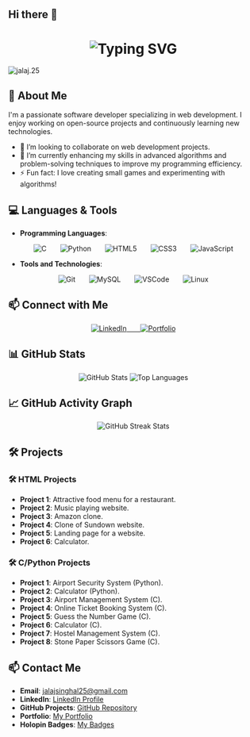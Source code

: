 ## Hi there 👋

<div align="center">
  <h1> 
    <img src="https://readme-typing-svg.herokuapp.com?font=Jetbrains+mono&size=40&duration=3000&color=33FF33&center=true&vCenter=true&width=435&lines=Hey..+I'm+Jalaj;Welcome+to+my+GitHub" alt="Typing SVG"/>
  </h1>
</div>

<p align="left"> 
  <img src="https://komarev.com/ghpvc/?username=milansinghal2004&label=Profile%20views&color=0e75b6&style=flat" alt="jalaj.25" /> 
</p>

## 🚀 About Me

I'm a passionate software developer specializing in web development. I enjoy working on open-source projects and continuously learning new technologies.

- 👯 I’m looking to collaborate on web development projects.
- 🌱 I’m currently enhancing my skills in advanced algorithms and problem-solving techniques to improve my programming efficiency.
- ⚡ Fun fact: I love creating small games and experimenting with algorithms!

## 💻 Languages & Tools

- **Programming Languages**:  
<div align="center">
  <img src="https://img.shields.io/badge/C-00599C?style=for-the-badge&logo=c&logoColor=white" alt="C"/>&nbsp;&nbsp;&nbsp;&nbsp;&nbsp;&nbsp;
  <img src="https://img.shields.io/badge/Python-3776AB?style=for-the-badge&logo=python&logoColor=white" alt="Python"/>&nbsp;&nbsp;&nbsp;&nbsp;&nbsp;&nbsp;
  <img src="https://img.shields.io/badge/HTML5-E34F26?style=for-the-badge&logo=html5&logoColor=white" alt="HTML5"/>&nbsp;&nbsp;&nbsp;&nbsp;&nbsp;&nbsp;
  <img src="https://img.shields.io/badge/CSS3-1572B6?style=for-the-badge&logo=css3&logoColor=white" alt="CSS3"/>&nbsp;&nbsp;&nbsp;&nbsp;&nbsp;&nbsp;
  <img src="https://img.shields.io/badge/JavaScript-F7DF1E?style=for-the-badge&logo=javascript&logoColor=black" alt="JavaScript"/>
</div>

- **Tools and Technologies**:  
<div align="center">
  <img src="https://img.shields.io/badge/Git-F05032?style=for-the-badge&logo=git&logoColor=white" alt="Git"/>&nbsp;&nbsp;&nbsp;&nbsp;&nbsp;&nbsp;
  <img src="https://img.shields.io/badge/MySQL-4479A1?style=for-the-badge&logo=mysql&logoColor=white" alt="MySQL"/>&nbsp;&nbsp;&nbsp;&nbsp;&nbsp;&nbsp;
  <img src="https://img.shields.io/badge/VSCode-0078D4?style=for-the-badge&logo=visual%20studio%20code&logoColor=white" alt="VSCode"/>&nbsp;&nbsp;&nbsp;&nbsp;&nbsp;&nbsp;
  <img src="https://img.shields.io/badge/Linux-FCC624?style=for-the-badge&logo=linux&logoColor=black" alt="Linux"/>
</div>

## 📫 Connect with Me

<div align="center">
  <a href="https://www.linkedin.com/in/jalaj-singhal-2a7574287/">
    <img src="https://img.shields.io/badge/LinkedIn-0077B5?style=for-the-badge&logo=linkedin&logoColor=white" alt="LinkedIn"/>&nbsp;&nbsp;&nbsp;&nbsp;&nbsp;&nbsp;
  </a>
  <a href="https://portfolio-jalaj.netlify.app/">
    <img src="https://img.shields.io/badge/Portfolio-000000?style=for-the-badge&logo=github&logoColor=white" alt="Portfolio"/>
  </a>
</div>

## 📊 GitHub Stats

<div align="center">
  <img src="https://github-readme-stats.vercel.app/api?username=jalaj-25&show_icons=true&theme=radical" alt="GitHub Stats"/>
  <img src="https://github-readme-stats.vercel.app/api/top-langs/?username=jalaj-25&layout=compact&theme=radical" alt="Top Languages"/>
</div>

## 📈 GitHub Activity Graph

<div align="center">
  <img src="https://github-readme-streak-stats.herokuapp.com/?user=jalaj-25&theme=radical" alt="GitHub Streak Stats"/>
</div>

## 🛠️ Projects

### 🛠️ HTML Projects
- **Project 1**: Attractive food menu for a restaurant.
- **Project 2**: Music playing website.
- **Project 3**: Amazon clone.
- **Project 4**: Clone of Sundown website.
- **Project 5**: Landing page for a website.
- **Project 6**: Calculator.

### 🛠️ C/Python Projects
- **Project 1**: Airport Security System (Python).
- **Project 2**: Calculator (Python).
- **Project 3**: Airport Management System (C).
- **Project 4**: Online Ticket Booking System (C).
- **Project 5**: Guess the Number Game (C).
- **Project 6**: Calculator (C).
- **Project 7**: Hostel Management System (C).
- **Project 8**: Stone Paper Scissors Game (C).

## 📫 Contact Me

- **Email**: jalajsinghal25@gmail.com
- **LinkedIn**: [LinkedIn Profile](https://www.linkedin.com/in/jalaj-singhal-2a7574287/)
- **GitHub Projects**: [GitHub Repository](https://github.com/jalaj-25)
- **Portfolio**: [My Portfolio](https://portfolio-jalaj.netlify.app/)
- **Holopin Badges**: [My Badges](https://www.holopin.io/@milanjalaj3#)
